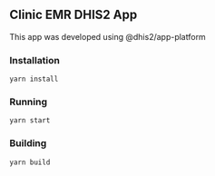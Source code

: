 ## Clinic EMR DHIS2 App

This app was developed using @dhis2/app-platform

### Installation
``
    yarn install
``

### Running
``
    yarn start
``

### Building
``
    yarn build
``